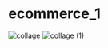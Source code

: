 # ecommerce_1

![collage](https://user-images.githubusercontent.com/83897459/227845482-037ce121-288a-4313-bdf5-e2d181b2db53.jpg)
![collage (1)](https://user-images.githubusercontent.com/83897459/227845986-94cbbc7f-4795-4966-8def-53dffe17046e.jpg)


